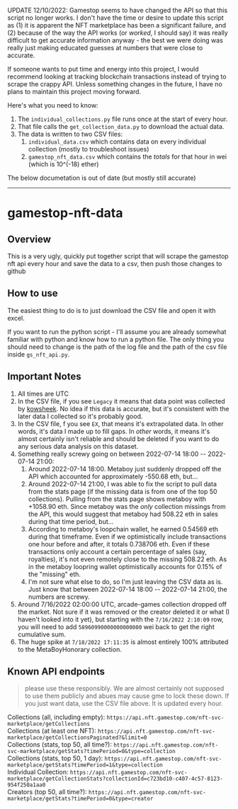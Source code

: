 UPDATE 12/10/2022: Gamestop seems to have changed the API so that this script no longer works. I don't have the time or desire to update this script as (1) it is apparent the NFT marketplace has been a significant failure, and (2) because of the way the API works (or *worked*, I should say) it was really difficult to get accurate information anyway - the best we were doing was really just making educated guesses at numbers that were close to accurate.

If someone wants to put time and energy into this project, I would recommend looking at tracking blockchain transactions instead of trying to scrape the crappy API. Unless something changes in the future, I have no plans to maintain this project moving forward.


Here's what you need to know:

1. The `individual_collections.py` file runs once at the start of every hour.
2. That file calls the `get_collection_data.py` to download the actual data.
3. The data is written to two CSV files:
   1. `individual_data.csv` which contains data on every individual collection (mostly to troubleshoot issues)
   2. `gamestop_nft_data.csv` which contains the *totals* for that hour in wei (which is 10^(-18) ether)
   
The below documetation is out of date (but mostly still accurate)

*****

# gamestop-nft-data

## Overview
This is a very ugly, quickly put together script that will scrape the gamestop nft api every hour and save the data to a csv, then push those changes to github

## How to use
The easiest thing to do is to just download the CSV file and open it with excel.

If you want to run the python script - I'll assume you are already somewhat familiar with python and know how to run a python file. The only thing you should need to change is the path of the log file and the path of the csv file inside `gs_nft_api.py`.

## Important Notes
1. All times are UTC
2. In the CSV file, if you see `Legacy` it means that data point was collected by [kowsheek](https://github.com/kowsheek). No idea if this data is accurate, but it's consistent with the later data I collected so it's probably good.
3. In the CSV file, f you see `EX`, that means it's extrapolated data. In other words, it's data I made up to fill gaps. In *other* words, it means it's almost certainly isn't reliable and should be deleted if you want to do any serious data analysis on this dataset.
4. Something really screwy going on between 2022-07-14 18:00 -- 2022-07-14 21:00:
   1. Around 2022-07-14 18:00. Metaboy just suddenly dropped off the API which accounted for approximately -550.68 eth, but...
   2. Around 2022-07-14 21:00, I was able to fix the script to pull data from the stats page (if the missing data is from one of the top 50 collections). Pulling from the stats page shows metaboy with +1058.90 eth. Since metaboy was the *only* collection missings from the API, this would suggest that metaboy had 508.22 eth in sales during that time period, but...
   3. According to metaboy's loopchain wallet, he earned 0.54569 eth during that timeframe. Even if we optimistically include transactions one hour before and after, it totals 0.738706 eth. Even if these transactions only account a certain percentage of sales (say, royalties), it's not even remotely close to the missing 508.22 eth. As in the metaboy loopring wallet optimistically accounts for 0.15% of the "missing" eth.
   4. I'm not sure what else to do, so I'm just leaving the CSV data as is. Just know that between 2022-07-14 18:00 -- 2022-07-14 21:00, the numbers are screwy.
5. Around 7/16/2022 02:00:00 UTC, arcade-games collection dropped off the market. Not sure if it was removed or the creator deleted it or what (I haven't looked into it yet), but starting with the `7/16/2022 2:10:09` row, you will need to add `58960990000000000000` wei back to get the right cumulative sum.
6. The huge spike at `7/18/2022 17:11:35` is almost entirely 100% attributed to the MetaBoyHonorary collection.

## Known API endpoints
> please use these responsibly. We are almost certainly not supposed to use them publicly and abues may cause gme to lock these down. If you just want data, use the CSV file above. It is updated every hour.

Collections (all, including empty): `https://api.nft.gamestop.com/nft-svc-marketplace/getCollections`  
Collections (at least one NFT): `https://api.nft.gamestop.com/nft-svc-marketplace/getCollectionsPaginated?&limit=0`  
Collections (stats, top 50, all time?): `https://api.nft.gamestop.com/nft-svc-marketplace/getStats?timePeriod=0&type=collection`  
Collections (stats, top 50, 1 day): `https://api.nft.gamestop.com/nft-svc-marketplace/getStats?timePeriod=1&type=collection`  
Individual Collection: `https://api.nft.gamestop.com/nft-svc-marketplace/getCollectionStats?collectionId=c723bd10-c407-4c57-8123-954f250a1aa0`  
Creators (top 50, all time?): `https://api.nft.gamestop.com/nft-svc-marketplace/getStats?timePeriod=0&type=creator`  
